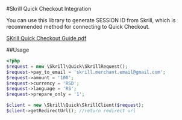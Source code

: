 #Skrill Quick Checkout Integration

You can use this library to generate SESSION ID from Skrill, 
which is recommended method for connecting to Quick Checkout.

[SKrill Quick Checkout Guide.pdf](https://www.skrill.com/fileadmin/content/pdf/Skrill_Quick_Checkout_Guide.pdf)


##Usage
```php
<?php
$request = new \Skrill\Quick\SkrillRequest();
$request->pay_to_email = 'skrill.merchant.email@gmail.com';
$request->amount = '100';
$request->currency = 'RSD';
$request->language = 'RS';
$request->prepare_only = '1';

$client = new \Skrill\Quick\SkrillClient($request);
$client->getRedirectUrl(); //return redirect url
```